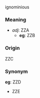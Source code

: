 ignominious
### Meaning
+ _adj_: ZZA
    + __eg__: ZZB

### Origin

ZZC

### Synonym

__eg__: ZZD

+ ZZE


